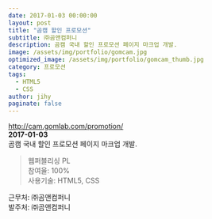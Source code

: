 ```yaml
---
date: 2017-01-03 00:00:00
layout: post
title: "곰캠 할인 프로모션"
subtitle: ㈜곰앤컴퍼니
description: 곰캠 국내 할인 프로모션 페이지 마크업 개발.
image: /assets/img/portfolio/gomcam.jpg
optimized_image: /assets/img/portfolio/gomcam_thumb.jpg
category: 프로모션
tags:
  - HTML5
  - CSS
author: jihy
paginate: false
---
```


<a href="http://cam.gomlab.com/promotion/">http://cam.gomlab.com/promotion/</a><br>
**2017-01-03** <br>
곰캠 국내 할인 프로모션 페이지 마크업 개발.

> 웹퍼블리싱 PL <br>
참여율: 100% <br>
사용기술: HTML5, CSS

근무처: ㈜곰앤컴퍼니<br>
발주처: ㈜곰앤컴퍼니